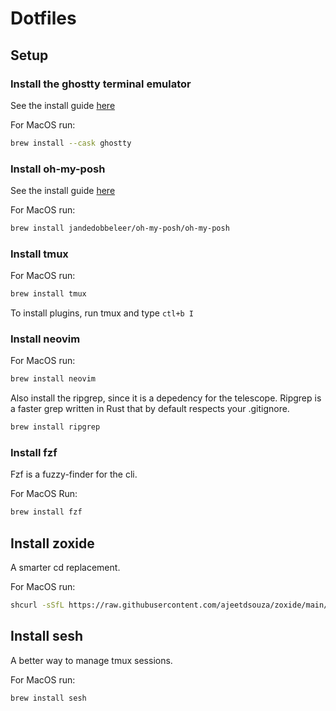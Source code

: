 # Dotfiles

## Setup
### Install the ghostty terminal emulator

See the install guide [here](https://ghostty.org/docs/install/binary)

For MacOS run:
```sh
brew install --cask ghostty
```

### Install oh-my-posh

See the install guide [here](https://ohmyposh.dev/docs/installation/macos)

For MacOS run:
```sh
brew install jandedobbeleer/oh-my-posh/oh-my-posh
```

### Install tmux

For MacOS run:
```sh
brew install tmux
```

To install plugins, run tmux and type `ctl+b I`

### Install neovim

For MacOS run:
```sh
brew install neovim
```

Also install the ripgrep, since it is a depedency for the telescope. Ripgrep is a faster grep written in Rust that by
default respects your .gitignore.
```sh
brew install ripgrep
```

### Install fzf

Fzf is a fuzzy-finder for the cli.

For MacOS Run:
```sh
brew install fzf
```

## Install zoxide

A smarter cd replacement.

For MacOS run:
```sh
shcurl -sSfL https://raw.githubusercontent.com/ajeetdsouza/zoxide/main/install.sh | sh
```

## Install sesh

A better way to manage tmux sessions.

For MacOS run:
```sh
brew install sesh
```


